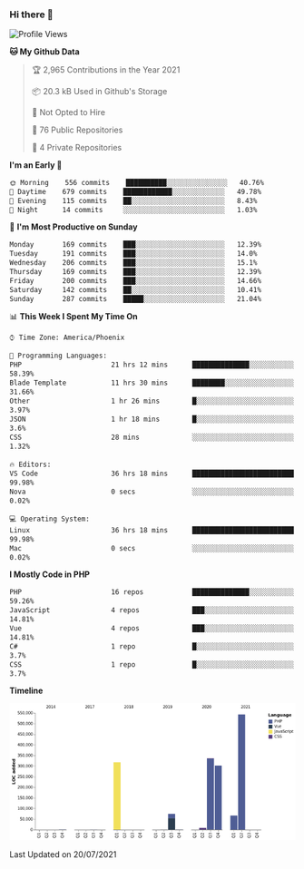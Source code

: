 ### Hi there 👋

<!--START_SECTION:waka-->
![Profile Views](http://img.shields.io/badge/Profile%20Views-0-blue)

**🐱 My Github Data** 

> 🏆 2,965 Contributions in the Year 2021
 > 
> 📦 20.3 kB Used in Github's Storage 
 > 
> 🚫 Not Opted to Hire
 > 
> 📜 76 Public Repositories 
 > 
> 🔑 4 Private Repositories  
 > 
**I'm an Early 🐤** 

```text
🌞 Morning    556 commits    ██████████░░░░░░░░░░░░░░░   40.76% 
🌆 Daytime    679 commits    ████████████░░░░░░░░░░░░░   49.78% 
🌃 Evening    115 commits    ██░░░░░░░░░░░░░░░░░░░░░░░   8.43% 
🌙 Night      14 commits     ░░░░░░░░░░░░░░░░░░░░░░░░░   1.03%

```
📅 **I'm Most Productive on Sunday** 

```text
Monday       169 commits    ███░░░░░░░░░░░░░░░░░░░░░░   12.39% 
Tuesday      191 commits    ███░░░░░░░░░░░░░░░░░░░░░░   14.0% 
Wednesday    206 commits    ███░░░░░░░░░░░░░░░░░░░░░░   15.1% 
Thursday     169 commits    ███░░░░░░░░░░░░░░░░░░░░░░   12.39% 
Friday       200 commits    ███░░░░░░░░░░░░░░░░░░░░░░   14.66% 
Saturday     142 commits    ██░░░░░░░░░░░░░░░░░░░░░░░   10.41% 
Sunday       287 commits    █████░░░░░░░░░░░░░░░░░░░░   21.04%

```


📊 **This Week I Spent My Time On** 

```text
⌚︎ Time Zone: America/Phoenix

💬 Programming Languages: 
PHP                      21 hrs 12 mins      ██████████████░░░░░░░░░░░   58.39% 
Blade Template           11 hrs 30 mins      ████████░░░░░░░░░░░░░░░░░   31.66% 
Other                    1 hr 26 mins        █░░░░░░░░░░░░░░░░░░░░░░░░   3.97% 
JSON                     1 hr 18 mins        █░░░░░░░░░░░░░░░░░░░░░░░░   3.6% 
CSS                      28 mins             ░░░░░░░░░░░░░░░░░░░░░░░░░   1.32%

🔥 Editors: 
VS Code                  36 hrs 18 mins      █████████████████████████   99.98% 
Nova                     0 secs              ░░░░░░░░░░░░░░░░░░░░░░░░░   0.02%

💻 Operating System: 
Linux                    36 hrs 18 mins      █████████████████████████   99.98% 
Mac                      0 secs              ░░░░░░░░░░░░░░░░░░░░░░░░░   0.02%

```

**I Mostly Code in PHP** 

```text
PHP                      16 repos            ██████████████░░░░░░░░░░░   59.26% 
JavaScript               4 repos             ███░░░░░░░░░░░░░░░░░░░░░░   14.81% 
Vue                      4 repos             ███░░░░░░░░░░░░░░░░░░░░░░   14.81% 
C#                       1 repo              █░░░░░░░░░░░░░░░░░░░░░░░░   3.7% 
CSS                      1 repo              █░░░░░░░░░░░░░░░░░░░░░░░░   3.7%

```


**Timeline**

![Chart not found](https://raw.githubusercontent.com/mikebronner/mikebronner/master/charts/bar_graph.png) 


 Last Updated on 20/07/2021
<!--END_SECTION:waka-->

<!--
**mikebronner/mikebronner** is a ✨ _special_ ✨ repository because its `README.md` (this file) appears on your GitHub profile.

Here are some ideas to get you started:

- 🔭 I’m currently working on ...
- 🌱 I’m currently learning ...
- 👯 I’m looking to collaborate on ...
- 🤔 I’m looking for help with ...
- 💬 Ask me about ...
- 📫 How to reach me: ...
- 😄 Pronouns: ...
- ⚡ Fun fact: ...
-->
